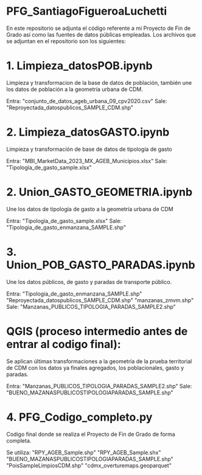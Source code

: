 # PFG_SantiagoFigueroaLuchetti
En este repositorio se adjunta el código referente a mi Proyecto de Fin de Grado así como las fuentes de datos públicas empleadas.
Los archivos que se adjuntan en el repositorio son los siguientes:


# 1. Limpieza_datosPOB.ipynb
Limpieza y transformacion de la base de datos de población, también une los datos de población a la geometría urbana de CDM.

Entra:
"conjunto_de_datos_ageb_urbana_09_cpv2020.csv"
Sale:
"Reproyectada_datospublicos_SAMPLE_CDM.shp"


# 2. Limpieza_datosGASTO.ipynb
Limpieza y transformación de base de datos de tipología de gasto

Entra:
"MBI_MarketData_2023_MX_AGEB_Municipios.xlsx" 
Sale:
"Tipología_de_gasto_sample.xlsx"


# 2. Union_GASTO_GEOMETRIA.ipynb
Une los datos de tipología de gasto a la geometría urbana de CDM

Entra:
"Tipología_de_gasto_sample.xlsx"
Sale:
"Tipologia_de_gasto_enmanzana_SAMPLE.shp"


# 3. Union_POB_GASTO_PARADAS.ipynb
Une los datos públicos, de gasto y paradas de transporte público.

Entra:
"Tipologia_de_gasto_enmanzana_SAMPLE.shp"
"Reproyectada_datospublicos_SAMPLE_CDM.shp"
"manzanas_zmvm.shp"
Sale:
"Manzanas_PUBLICOS_TIPOLOGIA_PARADAS_SAMPLE2.shp"

# QGIS (proceso intermedio antes de entrar al codigo final):
Se aplican últimas transformaciones a la geometría de la prueba territorial de CDM con los datos ya finales agregados, los poblacionales, gasto y paradas.

Entra:
"Manzanas_PUBLICOS_TIPOLOGIA_PARADAS_SAMPLE2.shp"
Sale:
"BUENO_MAZANASPUBLICOSTIPOLOGIAPARADAS_SAMPLE.shp"


# 4. PFG_Codigo_completo.py
Codigo final donde se realiza el Proyecto de Fin de Grado de forma completa.

Se utiliza:
"RPY_AGEB_Sample.shp"
"RPY_AGEB_Sample.shx"
"BUENO_MAZANASPUBLICOSTIPOLOGIAPARADAS_SAMPLE.shp"
"PoisSampleLimpiosCDM.shp"
"cdmx_overturemaps.geoparquet"
